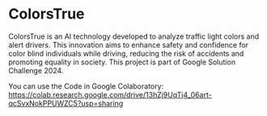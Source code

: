 # ColorsTrue
ColorsTrue is an AI technology developed to analyze traffic light colors and alert drivers. This innovation aims to enhance safety and confidence for color blind individuals while driving, reducing the risk of accidents and promoting equality in society. This project is part of Google Solution Challenge 2024.

You can use the Code in Google Colaboratory: https://colab.research.google.com/drive/13hZj9UqTj4_06art-qcSvxNokPPUWZC5?usp=sharing
